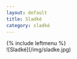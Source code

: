 ```yaml
---
layout: default
title: Sladké
category: sladké
---
```


<div class="container docs-container">
  <div class="row">
    <div class="col-md-3">
      <div class="sidebar hidden-print" role="complementary">
        {% include leftmenu %}
      </div>
    </div>
    <div class="col-md-9" role="main">
      <div class="panel docs-content">
        <div class="wrapper">
          <div class="home">
            ![Sladké](/img/sladke.jpg)
          </div>
        </div>
      </div>
    </div>
  </div>
</div>
